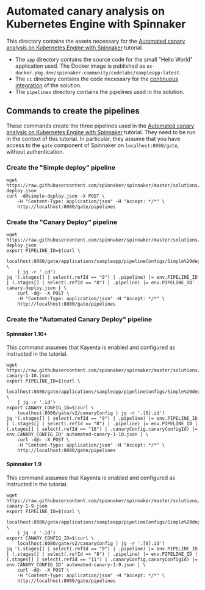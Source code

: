 # Automated canary analysis on Kubernetes Engine with Spinnaker

This directory contains the assets necessary for the
[Automated canary analysis on Kubernetes Engine with Spinnaker](https://cloud.google.com/solutions/automated-canary-analysis-kubernetes-engine-spinnaker)
tutorial.

* The `app` directory contains the source code for the small "Hello World"
application used. The Docker image is published as `us-docker.pkg.dev/spinnaker-community/codelabs/sampleapp:latest`.
* The `ci` directory contains the code necessary for the
[continuous integration](https://concourse.dev.vicnastea.io/teams/main/pipelines/kayenta-gke-stackdriver)
of the solution.
* The `pipelines` directory contains the pipelines used in the solution.

## Commands to create the pipelines

These commands create the three pipelines used in the
[Automated canary analysis on Kubernetes Engine with Spinnaker](https://cloud.google.com/solutions/automated-canary-analysis-kubernetes-engine-spinnaker)
tutorial. They need to be run in the context of this tutorial. In particular,
they assume that you have access to the `gate` component of Spinnaker on `localhost:8080/gate`, without authentication.

### Create the "Simple deploy" pipeline

```
wget https://raw.githubusercontent.com/spinnaker/spinnaker/master/solutions/kayenta/pipelines/simple-deploy.json
curl -d@simple-deploy.json -X POST \
    -H "Content-Type: application/json" -H "Accept: */*" \
    http://localhost:8080/gate/pipelines
```

### Create the "Canary Deploy" pipeline

```
wget https://raw.githubusercontent.com/spinnaker/spinnaker/master/solutions/kayenta/pipelines/canary-deploy.json
export PIPELINE_ID=$(curl \
    localhost:8080/gate/applications/sampleapp/pipelineConfigs/Simple%20deploy \
    | jq -r '.id')
jq '(.stages[] | select(.refId == "9") | .pipeline) |= env.PIPELINE_ID | (.stages[] | select(.refId == "8") | .pipeline) |= env.PIPELINE_ID' canary-deploy.json | \
    curl -d@- -X POST \
    -H "Content-Type: application/json" -H "Accept: */*" \
    http://localhost:8080/gate/pipelines
```

### Create the "Automated Canary Deploy" pipeline

#### Spinnaker 1.10+

This command assumes that Kayenta is enabled and configured as instructed in the
tutorial.

```
wget https://raw.githubusercontent.com/spinnaker/spinnaker/master/solutions/kayenta/pipelines/automated-canary-1-10.json
export PIPELINE_ID=$(curl \
    localhost:8080/gate/applications/sampleapp/pipelineConfigs/Simple%20deploy \
    | jq -r '.id')
export CANARY_CONFIG_ID=$(curl \
    localhost:8080/gate/v2/canaryConfig | jq -r '.[0].id')
jq '(.stages[] | select(.refId == "9") | .pipeline) |= env.PIPELINE_ID | (.stages[] | select(.refId == "8") | .pipeline) |= env.PIPELINE_ID | (.stages[] | select(.refId == "16") | .canaryConfig.canaryConfigId) |= env.CANARY_CONFIG_ID' automated-canary-1-10.json | \
    curl -d@- -X POST \
    -H "Content-Type: application/json" -H "Accept: */*" \
    http://localhost:8080/gate/pipelines
```

#### Spinnaker 1.9

This command assumes that Kayenta is enabled and configured as instructed in the
tutorial.

```
wget https://raw.githubusercontent.com/spinnaker/spinnaker/master/solutions/kayenta/pipelines/automated-canary-1-9.json
export PIPELINE_ID=$(curl \
    localhost:8080/gate/applications/sampleapp/pipelineConfigs/Simple%20deploy \
    | jq -r '.id')
export CANARY_CONFIG_ID=$(curl \
    localhost:8080/gate/v2/canaryConfig | jq -r '.[0].id')
jq '(.stages[] | select(.refId == "9") | .pipeline) |= env.PIPELINE_ID | (.stages[] | select(.refId == "8") | .pipeline) |= env.PIPELINE_ID | (.stages[] | select(.refId == "11") | .canaryConfig.canaryConfigId) |= env.CANARY_CONFIG_ID' automated-canary-1-9.json | \
    curl -d@- -X POST \
    -H "Content-Type: application/json" -H "Accept: */*" \
    http://localhost:8080/gate/pipelines
```
